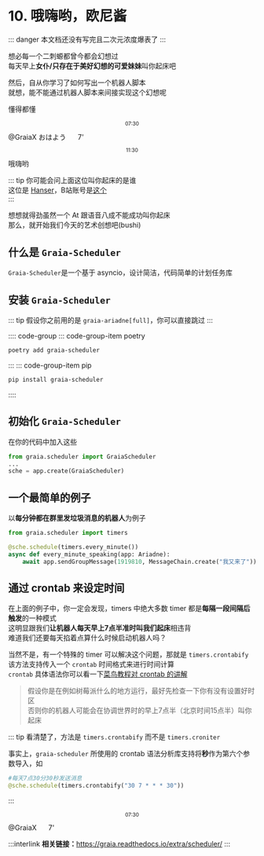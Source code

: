 # 10. 哦嗨哟，欧尼酱

::: danger
本文档还没有写完<Curtain type="danger">且二次元浓度爆表了</Curtain>
:::

想必每一个二刺螈都曾今都会幻想过  
每天早上**女仆/只存在于美好幻想的可爱妹妹**叫你起床吧

然后，自从你学习了如何写出一个机器人脚本  
就想，能不能通过机器人脚本来间接实现这个幻想呢

懂得都懂 <VolumeBar></VolumeBar>

<ChatPanel title="GraiaCommunity">
<p style = "text-align:center; font-size:0.75em">07:30</p>
  <ChatMessage name="Hanser" :avatar="$withBase('/avatar/hanser.webp')"><a>@GraiaX</a> おはよう</ChatMessage>
  <ChatMessage name="Hanser" :avatar="$withBase('/avatar/hanser.webp')">
    <SimpleAudio audio="/voices/11_欧尼酱快起床.mp3"></SimpleAudio> <span style="margin-right:20px;"></span>7'
  </ChatMessage>
  <p style = "text-align:center; font-size:0.75em">11:30</p>
  <ChatMessage name="GraiaX" onright>哦嗨哟</ChatMessage>
</ChatPanel>

::: tip
你可能会问上面这位叫你起床的是谁  
这位是 [Hanser](https://zh.moegirl.org.cn/Hanser)，B站账号是[这个](https://space.bilibili.com/11073)  
:::

想想就得劲<Curtain>虽然一个 At 跟语音八成不能成功叫你起床</Curtain>  
那么，就开始我们今天的艺术创想吧(bushi)

## 什么是 `Graia-Scheduler`

`Graia-Scheduler`是一个基于 asyncio，设计简洁，代码简单的计划任务库

## 安装 `Graia-Scheduler`

::: tip
假设你之前用的是 `graia-ariadne[full]`，你可以直接跳过
:::

:::: code-group
::: code-group-item poetry

```bash
poetry add graia-scheduler
```

:::
::: code-group-item pip

```bash
pip install graia-scheduler
```

::::

## 初始化 `Graia-Scheduler`

在你的代码中加入这些

```python
from graia.scheduler import GraiaScheduler
...
sche = app.create(GraiaScheduler)
```

## 一个最简单的例子

以**每分钟都在群里发垃圾消息的机器人**为例子

```python
from graia.scheduler import timers

@sche.schedule(timers.every_minute())
async def every_minute_speaking(app: Ariadne):
    await app.sendGroupMessage(1919810, MessageChain.create("我又来了"))
```

## 通过 crontab 来设定时间

在上面的例子中，你一定会发现，timers 中绝大多数 timer 都是**每隔一段间隔后触发**的一种模式  
这明显跟我们**让机器人每天早上7点半准时叫我们起床**相违背  
难道我们还要每天掐着点算什么时候启动机器人吗？

当然不是，有一个特殊的 timer 可以解决这个问题，那就是 `timers.crontabify`
该方法支持传入一个 `crontab` 时间格式来进行时间计算  
`crontab` 具体语法你可以看一下[菜鸟教程对 crontab 的讲解](https://www.runoob.com/linux/linux-comm-crontab.html)

> 假设你是在例如树莓派什么的地方运行，最好先检查一下你有没有设置好时区  
> 否则你的机器人可能会在协调世界时的早上7点半（北京时间15点半）叫你起床

::: tip
看清楚了，方法是 `timers.crontabify` 而不是 `timers.croniter`

事实上，`graia-scheduler` 所使用的 crontab 语法分析库支持将**秒**作为第六个参数导入，如

```python
#每天7点30分30秒发送消息
@sche.schedule(timers.crontabify("30 7 * * * 30"))
```

:::

<ChatPanel title="GraiaCommunity">
<p style = "text-align:center; font-size:0.75em">07:30</p>
  <ChatMessage name="Hanser" :avatar="$withBase('/avatar/hanser.webp')"><a>@GraiaX</a></ChatMessage>
  <ChatMessage name="Hanser" :avatar="$withBase('/avatar/hanser.webp')">
    <SimpleAudio audio="/voices/11_起床搬砖辣.mp3"></SimpleAudio> <span style="margin-right:20px;"></span>7'
  </ChatMessage>
</ChatPanel>

:::interlink
**相关链接：**<https://graia.readthedocs.io/extra/scheduler/>
:::

